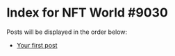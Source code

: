 # Index for NFT World #9030
Posts will be displayed in the order below:

- [Your first post](./001-first.md)

